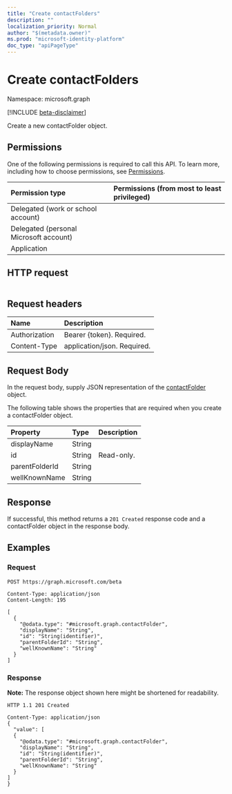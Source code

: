 ```yaml
---
title: "Create contactFolders"
description: ""
localization_priority: Normal
author: "$(metadata.owner)"
ms.prod: "microsoft-identity-platform"
doc_type: "apiPageType"
---
```


# Create contactFolders

Namespace: microsoft.graph

[!INCLUDE [beta-disclaimer](../../includes/beta-disclaimer.md)]

Create a new contactFolder object.

## Permissions

One of the following permissions is required to call this API. To learn more, including how to choose permissions, see [Permissions](/graph/permissions-reference).

| Permission type                        | Permissions (from most to least privileged) |
| :------------------------------------- | :------------------------------------------ |
| Delegated (work or school account)     |                                             |
| Delegated (personal Microsoft account) |                                             |
| Application                            |                                             |

## HTTP request

<!-- {
  "blockType": "ignored"
}
-->

```http

```

## Request headers

| Name          | Description                 |
| :------------ | :-------------------------- |
| Authorization | Bearer {token}. Required.   |
| Content-Type  | application/json. Required. |

## Request Body

In the request body, supply JSON representation of the [contactFolder](../resources/-contactfolder.md) object.

<!-- Actions and Functions -->

<!-- CRUD Methods -->

The following table shows the properties that are required when you create a contactFolder object.

| Property       | Type   | Description |
| :------------- | :----- | :---------- |
| displayName    | String |             |
| id             | String | Read-only.  |
| parentFolderId | String |             |
| wellKnownName  | String |             |

## Response

If successful, this method returns a `201 Created` response code and a contactFolder object in the response body.

## Examples

### Request

<!-- {
  "blockType": "request",
  "name": "create_contactfolders"
}
-->

```http
POST https://graph.microsoft.com/beta

Content-Type: application/json
Content-Length: 195

[
  {
    "@odata.type": "#microsoft.graph.contactFolder",
    "displayName": "String",
    "id": "String(identifier)",
    "parentFolderId": "String",
    "wellKnownName": "String"
  }
]

```

### Response

**Note:** The response object shown here might be shortened for readability.

<!-- {
  "blockType": "response",
  "truncated": true,
  "@odata.type": "$(this.ReturnTypeFullName)"
}
-->

```http
HTTP 1.1 201 Created

Content-Type: application/json
{
  "value": [
  {
    "@odata.type": "#microsoft.graph.contactFolder",
    "displayName": "String",
    "id": "String(identifier)",
    "parentFolderId": "String",
    "wellKnownName": "String"
  }
]
}

```
